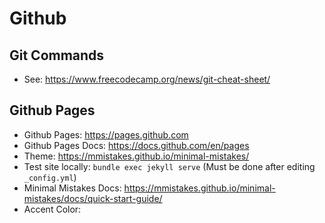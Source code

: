 # Github

## Git Commands

- See: https://www.freecodecamp.org/news/git-cheat-sheet/

## Github Pages

- Github Pages: https://pages.github.com
- Github Pages Docs: https://docs.github.com/en/pages
- Theme: https://mmistakes.github.io/minimal-mistakes/
- Test site locally: `bundle exec jekyll serve` (Must be done after editing `_config.yml`)
- Minimal Mistakes Docs: https://mmistakes.github.io/minimal-mistakes/docs/quick-start-guide/
- Accent Color: 